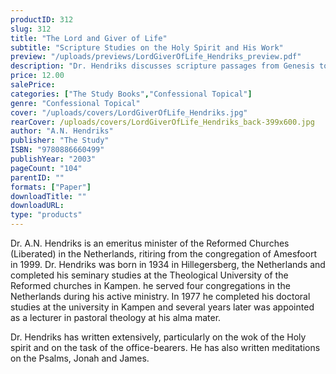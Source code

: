 ```yaml
---
productID: 312
slug: 312
title: "The Lord and Giver of Life"
subtitle: "Scripture Studies on the Holy Spirit and His Work"
preview: "/uploads/previews/LordGiverOfLife_Hendriks_preview.pdf"
description: "Dr. Hendriks discusses scripture passages from Genesis to Revelation that enlighten us about the different facets of the work of the Holy Spirit. Knowledge of the work of the Holy Spirit is often still minimal. This book aims to increase and enrich this knowledge in the congregation; to help us better understand what the Bible teaches about him who renews our heart and guides our life. 26 Outlines; no questions."
price: 12.00
salePrice: 
categories: ["The Study Books","Confessional Topical"]
genre: "Confessional Topical"
cover: "/uploads/covers/LordGiverOfLife_Hendriks.jpg"
rearCover: /uploads/covers/LordGiverOfLife_Hendriks_back-399x600.jpg
author: "A.N. Hendriks"
publisher: "The Study"
ISBN: "9780886660499"
publishYear: "2003"
pageCount: "104"
parentID: ""
formats: ["Paper"]
downloadTitle: ""
downloadURL: 
type: "products"
---
```

Dr. A.N. Hendriks is an emeritus minister of the Reformed Churches (Liberated) in the Netherlands, ritiring from the congregation of Amesfoort in 1999. Dr. Hendriks was born in 1934 in Hillegersberg, the Netherlands and completed his seminary studies at the Theological University of the Reformed churches in Kampen. he served four congregations in the Netherlands during his active ministry. In 1977 he completed his doctoral studies at the university in Kampen and several years later was appointed as a lecturer in pastoral theology at his alma mater.

Dr. Hendriks has written extensively, particularly on the wok of the Holy spirit and on the task of the office-bearers. He has also written meditations on the Psalms, Jonah and James.